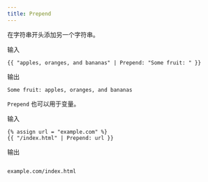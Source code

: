```yaml
---
title: Prepend
---
```


在字符串开头添加另一个字符串。

输入
```liquid
{{ "apples, oranges, and bananas" | Prepend: "Some fruit: " }}
```

输出
```text
Some fruit: apples, oranges, and bananas
```

`Prepend` 也可以用于变量。

输入
```liquid
{% assign url = "example.com" %}
{{ "/index.html" | Prepend: url }}
```

输出
```text

example.com/index.html
```
